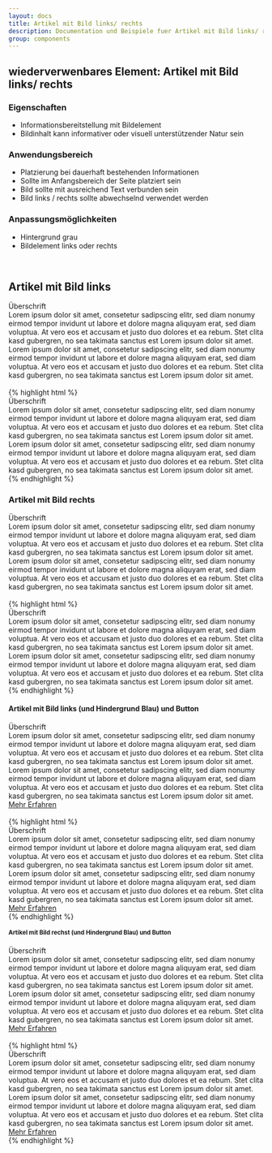 ```yaml
---
layout: docs
title: Artikel mit Bild links/ rechts
description: Documentation und Beispiele fuer Artikel mit Bild links/ rechts
group: components
---
```


## wiederverwenbares Element: Artikel mit Bild links/ rechts
### Eigenschaften
* Informationsbereitstellung mit Bildelement
* Bildinhalt kann informativer oder visuell unterstützender Natur sein

### Anwendungsbereich
* Platzierung bei dauerhaft bestehenden Informationen
* Sollte im Anfangsbereich der Seite platziert sein
* Bild sollte mit ausreichend Text verbunden sein
* Bild links / rechts sollte abwechselnd verwendet werden

### Anpassungsmöglichkeiten
* Hintergrund grau
* Bildelement links oder rechts


<br/>

<!-- Artikel -->
<section class="container">
  <h1>Artikel mit Bild links</h1>
</section>
<section>
  <section class="element-wrapper article-gray">
    <div class="container">
      <div class="row">
        <div class="article-wrapper">
          <div class="col-xs-12 col-sm-6 article-img hidden-xs">
            <img src="{{ site.baseurl }}/assets/eah-jena/images/blankslide400x400.png" alt="" />
          </div>
          <div class="col-xs-12 col-sm-6 article-text">
            <div class="title">Überschrift</div>
            <div class="article-content content-text-left">
              Lorem ipsum dolor sit amet, consetetur sadipscing elitr, sed diam nonumy eirmod tempor invidunt ut labore et
              dolore magna aliquyam erat, sed diam voluptua. At vero eos et accusam et justo duo dolores et ea rebum. Stet
              clita kasd gubergren, no sea takimata sanctus est Lorem ipsum dolor sit amet. Lorem ipsum dolor sit amet,
              consetetur sadipscing elitr, sed diam nonumy eirmod tempor invidunt ut labore et dolore magna aliquyam erat,
              sed diam voluptua. At vero eos et accusam et justo duo dolores et ea rebum. Stet clita kasd gubergren, no
              sea takimata sanctus est Lorem ipsum dolor sit amet.
            </div>
          </div>
        </div>
      </div>
    </div>
  </section>

  <br/>

  <section class="container">
  {% highlight html %}
  <section class="element-wrapper article-gray">
    <div class="container">
      <div class="row">
        <div class="article-wrapper">
          <div class="col-xs-12 col-sm-6 article-img hidden-xs">
            <img src="/_catalogs/masterpage/layouts/eah-jena/images/blankslide400x400.png" alt="" />
          </div>
          <div class="col-xs-12 col-sm-6 article-text">
            <div class="title">Überschrift</div>
            <div class="article-content content-text-left">
              Lorem ipsum dolor sit amet, consetetur sadipscing elitr, sed diam nonumy eirmod tempor invidunt ut labore et
              dolore magna aliquyam erat, sed diam voluptua. At vero eos et accusam et justo duo dolores et ea rebum. Stet
              clita kasd gubergren, no sea takimata sanctus est Lorem ipsum dolor sit amet. Lorem ipsum dolor sit amet,
              consetetur sadipscing elitr, sed diam nonumy eirmod tempor invidunt ut labore et dolore magna aliquyam erat,
              sed diam voluptua. At vero eos et accusam et justo duo dolores et ea rebum. Stet clita kasd gubergren, no
              sea takimata sanctus est Lorem ipsum dolor sit amet.
            </div>
          </div>
        </div>
      </div>
    </div>
  </section>
  {% endhighlight %}
</section>

<!-- Artikel -->
<section class="container">
  <h1>Artikel mit Bild rechts</h1>
</section>
<section>
  <section class="element-wrapper article-gray">
    <div class="container">
      <div class="row">
        <div class="article-wrapper">
          <div class="col-xs-12 col-sm-6 article-text">
            <div class="title">Überschrift</div>
            <div class="article-content content-text-left">
              Lorem ipsum dolor sit amet, consetetur sadipscing elitr, sed diam nonumy eirmod tempor invidunt ut labore et
              dolore magna aliquyam erat, sed diam voluptua. At vero eos et accusam et justo duo dolores et ea rebum. Stet
              clita kasd gubergren, no sea takimata sanctus est Lorem ipsum dolor sit amet. Lorem ipsum dolor sit amet,
              consetetur sadipscing elitr, sed diam nonumy eirmod tempor invidunt ut labore et dolore magna aliquyam erat,
              sed diam voluptua. At vero eos et accusam et justo duo dolores et ea rebum. Stet clita kasd gubergren, no
              sea takimata sanctus est Lorem ipsum dolor sit amet.
            </div>
          </div>
          <div class="col-xs-12 col-sm-6 article-img hidden-xs">
            <img src="{{ site.baseurl }}/assets/eah-jena/images/blankslide400x400.png" alt="" />
          </div>
        </div>
      </div>
    </div>
  </section>

  <br/>

  <section class="container">
  {% highlight html %}
  <section class="element-wrapper article-gray">
    <div class="container">
      <div class="row">
        <div class="article-wrapper">
          <div class="col-xs-12 col-sm-6 article-text">
            <div class="title">Überschrift</div>
            <div class="article-content content-text-left">
              Lorem ipsum dolor sit amet, consetetur sadipscing elitr, sed diam nonumy eirmod tempor invidunt ut labore et
              dolore magna aliquyam erat, sed diam voluptua. At vero eos et accusam et justo duo dolores et ea rebum. Stet
              clita kasd gubergren, no sea takimata sanctus est Lorem ipsum dolor sit amet. Lorem ipsum dolor sit amet,
              consetetur sadipscing elitr, sed diam nonumy eirmod tempor invidunt ut labore et dolore magna aliquyam erat,
              sed diam voluptua. At vero eos et accusam et justo duo dolores et ea rebum. Stet clita kasd gubergren, no
              sea takimata sanctus est Lorem ipsum dolor sit amet.
            </div>
          </div>
          <div class="col-xs-12 col-sm-6 article-img hidden-xs">
            <img src="/_catalogs/masterpage/layouts/eah-jena/images/blankslide400x400.png" alt="" />
          </div>
        </div>
      </div>
    </div>
  </section>
  {% endhighlight %}
</section>

<!-- Artikel -->
<section class="container">
  <h1>Artikel mit Bild links (und Hindergrund Blau) und Button</h1>
</section>
<section>
  <section class="element-wrapper article-blue">
    <div class="container">
      <div class="row">
        <div class="article-wrapper">
          <div class="col-xs-12 col-sm-6 article-img hidden-xs">
            <img src="{{ site.baseurl }}/assets/eah-jena/images/blankslide400x400.png" alt="" />
          </div>
          <div class="col-xs-12 col-sm-6 article-text">
            <div class="title">Überschrift</div>
            <div class="article-content content-text-left">
              Lorem ipsum dolor sit amet, consetetur sadipscing elitr, sed diam nonumy eirmod tempor invidunt ut labore et
              dolore magna aliquyam erat, sed diam voluptua. At vero eos et accusam et justo duo dolores et ea rebum. Stet
              clita kasd gubergren, no sea takimata sanctus est Lorem ipsum dolor sit amet. Lorem ipsum dolor sit amet,
              consetetur sadipscing elitr, sed diam nonumy eirmod tempor invidunt ut labore et dolore magna aliquyam erat,
              sed diam voluptua. At vero eos et accusam et justo duo dolores et ea rebum. Stet clita kasd gubergren, no
              sea takimata sanctus est Lorem ipsum dolor sit amet.
              <div class="button-wrapper">
                <a class="btn btn-blue" role="button" href="#">
                  Mehr Erfahren
                </a>
              </div>
            </div>
          </div>
        </div>
      </div>
    </div>
  </section>

  <br/>

  <section class="container">
  {% highlight html %}
  <section class="element-wrapper article-blue">
    <div class="container">
      <div class="row">
        <div class="article-wrapper">
          <div class="col-xs-12 col-sm-6 article-img hidden-xs">
            <img src="/_catalogs/masterpage/layouts/eah-jena/images/blankslide400x400.png" alt="" />
          </div>
          <div class="col-xs-12 col-sm-6 article-text">
            <div class="title">Überschrift</div>
            <div class="article-content content-text-left">
              Lorem ipsum dolor sit amet, consetetur sadipscing elitr, sed diam nonumy eirmod tempor invidunt ut labore et
              dolore magna aliquyam erat, sed diam voluptua. At vero eos et accusam et justo duo dolores et ea rebum. Stet
              clita kasd gubergren, no sea takimata sanctus est Lorem ipsum dolor sit amet. Lorem ipsum dolor sit amet,
              consetetur sadipscing elitr, sed diam nonumy eirmod tempor invidunt ut labore et dolore magna aliquyam erat,
              sed diam voluptua. At vero eos et accusam et justo duo dolores et ea rebum. Stet clita kasd gubergren, no
              sea takimata sanctus est Lorem ipsum dolor sit amet.
              <div class="button-wrapper">
                <a class="btn btn-blue" role="button" href="#">
                  Mehr Erfahren
                </a>
              </div>
            </div>
          </div>
        </div>
      </div>
    </div>
  </section>
  {% endhighlight %}
</section>

<!-- Artikel -->
<section class="container">
  <h1>Artikel mit Bild rechst (und Hindergrund Blau) und Button</h1>
</section>
<section>
  <section class="element-wrapper article-blue">
    <div class="container">
      <div class="row">
        <div class="article-wrapper">
          <div class="col-xs-12 col-sm-6 article-text">
            <div class="title">Überschrift</div>
            <div class="article-content content-text-left">
              Lorem ipsum dolor sit amet, consetetur sadipscing elitr, sed diam nonumy eirmod tempor invidunt ut labore et
              dolore magna aliquyam erat, sed diam voluptua. At vero eos et accusam et justo duo dolores et ea rebum. Stet
              clita kasd gubergren, no sea takimata sanctus est Lorem ipsum dolor sit amet. Lorem ipsum dolor sit amet,
              consetetur sadipscing elitr, sed diam nonumy eirmod tempor invidunt ut labore et dolore magna aliquyam erat,
              sed diam voluptua. At vero eos et accusam et justo duo dolores et ea rebum. Stet clita kasd gubergren, no
              sea takimata sanctus est Lorem ipsum dolor sit amet.
              <div class="button-wrapper">
                <a class="btn btn-blue" role="button" href="#">
                  Mehr Erfahren
                </a>
              </div>
            </div>
          </div>
          <div class="col-xs-12 col-sm-6 article-img hidden-xs">
            <img src="{{ site.baseurl }}/assets/eah-jena/images/blankslide400x400.png" alt="" />
          </div>
        </div>
      </div>
    </div>
  </section>

  <br/>

  <section class="container">
    {% highlight html %}
    <section class="element-wrapper article-blue">
      <div class="container">
        <div class="row">
          <div class="article-wrapper">
            <div class="col-xs-12 col-sm-6 article-text">
              <div class="title">Überschrift</div>
              <div class="article-content content-text-left">
                Lorem ipsum dolor sit amet, consetetur sadipscing elitr, sed diam nonumy eirmod tempor invidunt ut labore et
                dolore magna aliquyam erat, sed diam voluptua. At vero eos et accusam et justo duo dolores et ea rebum. Stet
                clita kasd gubergren, no sea takimata sanctus est Lorem ipsum dolor sit amet. Lorem ipsum dolor sit amet,
                consetetur sadipscing elitr, sed diam nonumy eirmod tempor invidunt ut labore et dolore magna aliquyam erat,
                sed diam voluptua. At vero eos et accusam et justo duo dolores et ea rebum. Stet clita kasd gubergren, no
                sea takimata sanctus est Lorem ipsum dolor sit amet.
                <div class="button-wrapper">
                  <a class="btn btn-blue" role="button" href="#">
                    Mehr Erfahren
                  </a>
                </div>
              </div>
            </div>
            <div class="col-xs-12 col-sm-6 article-img hidden-xs">
              <img src="/_catalogs/masterpage/layouts/eah-jena/images/blankslide400x400.png" alt="" />
            </div>
          </div>
        </div>
      </div>
    </section>
    {% endhighlight %}
  </section>

</section>
